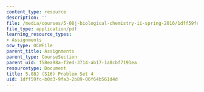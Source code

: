 ```yaml
---
content_type: resource
description: ''
file: /media/courses/5-08j-biological-chemistry-ii-spring-2016/1dff59fcb0d39fa32b8906f64b561d4d_MIT5_08jS16ps4.pdf
file_type: application/pdf
learning_resource_types:
- Assignments
ocw_type: OCWFile
parent_title: Assignments
parent_type: CourseSection
parent_uid: f58ea98a-f2ed-3714-ab17-1a8cbf7191ea
resourcetype: Document
title: 5.08J (S16) Problem Set 4
uid: 1dff59fc-b0d3-9fa3-2b89-06f64b561d4d
---
```

